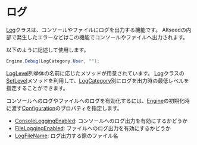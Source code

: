 # ログ
[Log](xref:Altseed2.Log)クラスは、コンソールやファイルにログを出力する機能です。
Altseedの内部で発生したエラーなどはこの機能でコンソールやファイルへ出力されます。

以下のように記述して使用します。

```csharp
Engine.Debug(LogCategory.User, "");
```

[LogLevel](xref:Altseed2.LogLevel)列挙体の名前に応じたメソッドが用意されています。
[Log](xref:Altseed2.Log)クラスの[SetLevel](xref:Altseed2.Log.SetLevel(Altseed2.LogCategory,Altseed2.LogLevel))メソッドを利用して、[LogCategory](xref:Altseed2.LogCategory)別にログを出力時の最低レベルを指定することができます。

コンソールへのログやファイルへのログを有効化するには、[Engine](xref:Altseed2.Engine)の初期化時に渡す[Configuration](xref:Altseed2.Configuration)のプロパティを指定します。

- [ConsoleLoggingEnabled](xref:Altseed2.Configuration.ConsoleLoggingEnabled): コンソールへのログ出力を有効にするかどうか
- [FileLoggingEnabled](xref:Altseed2.Configuration.FileLoggingEnabled): ファイルへのログ出力を有効にするかどうか
- [LogFileName](xref:Altseed2.Configuration.LogFileName): ログ出力する際のファイル名
